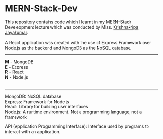 # MERN-Stack-Dev

This repository contains code which I learnt in my MERN-Stack Develeopment lecture which was conducted by Miss. [Krishnakripa Jayakumar](https://www.linkedin.com/in/kripajayakumar/).<br/><br/>
A React application was created with the use of Express Framework over Node.js as the backend and MongoDB as the NoSQL database.

---
**M** - MongoDB<br/>
**E** - Express<br/>
**R** - React<br/>
**N** - Node.js<br/><br/>

---
MongoDB: NoSQL database<br/>
Express: Framework for Node.js<br/>
React: Library for building user interfaces<br/>
Node.js: A runtime environment. Not a programming language, not a framework

API (Application Programming Interface): Interface used by programs to interact with an application.
